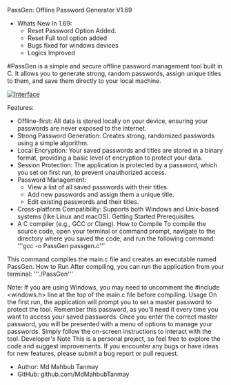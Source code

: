 PassGen: Offline Password Generator V1.69
* Whats New In 1.69:
  * Reset Password Option Added.
  * Reset Full tool option added
  * Bugs fixed for windows devices
  * Logics Improved

 
#PassGen is a simple and secure offline password management tool built in C. It allows you to generate strong, random 
passwords, assign unique titles to them, and save them directly to your local machine.

[![Interface](https://i.postimg.cc/0yvRnP8Z/Screenshot-20250906-131732.jpg)](https://postimg.cc/dL5xtMZT)

Features:
 * Offline-first: All data is stored locally on your device, ensuring your passwords are never exposed to the internet.
 * Strong Password Generation: Creates strong, randomized passwords using a simple algorithm.
 * Local Encryption: Your saved passwords and titles are stored in a binary format, providing a basic level of encryption to protect your data.
 * Session Protection: The application is protected by a password, which you set on first run, to prevent unauthorized access.
 * Password Management:
   * View a list of all saved passwords with their titles.
   * Add new passwords and assign them a unique title.
   * Edit existing passwords and their titles.
 * Cross-platform Compatibility: Supports both Windows and Unix-based systems (like Linux and macOS).
Getting Started
Prerequisites
 * A C compiler (e.g., GCC or Clang).
How to Compile
To compile the source code, open your terminal or command prompt, navigate to the directory where you saved the code, and run the following command:
'''gcc -o PassGen passgen.c'''

This command compiles the main.c file and creates an executable named PassGen.
How to Run
After compiling, you can run the application from your terminal:
'''./PassGen'''

Note: If you are using Windows, you may need to uncomment the #include <windows.h> line at the top of the main.c file before compiling.
Usage
On the first run, the application will prompt you to set a master password to protect the tool. Remember this password, as you'll need it every time you want to access your saved passwords.
Once you enter the correct master password, you will be presented with a menu of options to manage your passwords. Simply follow the on-screen instructions to interact with the tool.
Developer's Note
This is a personal project, so feel free to explore the code and suggest improvements. If you encounter any bugs or have ideas for new features, please submit a bug report or pull request.
 * Author: Md Mahbub Tanmay
 * GitHub: github.com/MdMahbubTanmay
